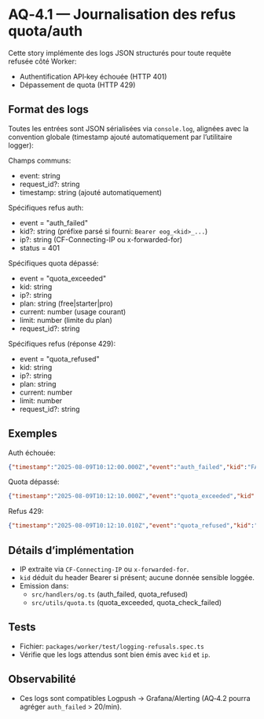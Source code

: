 # AQ‑4.1 — Journalisation des refus quota/auth

Cette story implémente des logs JSON structurés pour toute requête refusée côté Worker:
- Authentification API‑key échouée (HTTP 401)
- Dépassement de quota (HTTP 429)

## Format des logs
Toutes les entrées sont JSON sérialisées via `console.log`, alignées avec la convention globale (timestamp ajouté automatiquement par l’utilitaire logger):

Champs communs:
- event: string
- request_id?: string
- timestamp: string (ajouté automatiquement)

Spécifiques refus auth:
- event = "auth_failed"
- kid?: string (préfixe parsé si fourni: `Bearer eog_<kid>_...`)
- ip?: string (CF-Connecting-IP ou x-forwarded-for)
- status = 401

Spécifiques quota dépassé:
- event = "quota_exceeded"
- kid: string
- ip?: string
- plan: string (free|starter|pro)
- current: number (usage courant)
- limit: number (limite du plan)
- request_id?: string

Spécifiques refus (réponse 429):
- event = "quota_refused"
- kid: string
- ip?: string
- plan: string
- current: number
- limit: number
- request_id?: string

## Exemples

Auth échouée:
```json
{"timestamp":"2025-08-09T10:12:00.000Z","event":"auth_failed","kid":"FAKEKID","ip":"203.0.113.42","status":401,"request_id":"req-123"}
```

Quota dépassé:
```json
{"timestamp":"2025-08-09T10:12:10.000Z","event":"quota_exceeded","kid":"b7G4H2","ip":"198.51.100.7","plan":"free","current":2,"limit":1,"request_id":"req-456"}
```

Refus 429:
```json
{"timestamp":"2025-08-09T10:12:10.010Z","event":"quota_refused","kid":"b7G4H2","ip":"198.51.100.7","plan":"free","current":2,"limit":1,"request_id":"req-456"}
```

## Détails d’implémentation
- IP extraite via `CF-Connecting-IP` ou `x-forwarded-for`.
- `kid` déduit du header Bearer si présent; aucune donnée sensible loggée.
- Emission dans:
  - `src/handlers/og.ts` (auth_failed, quota_refused)
  - `src/utils/quota.ts` (quota_exceeded, quota_check_failed)

## Tests
- Fichier: `packages/worker/test/logging-refusals.spec.ts`
- Vérifie que les logs attendus sont bien émis avec `kid` et `ip`.

## Observabilité
- Ces logs sont compatibles Logpush → Grafana/Alerting (AQ‑4.2 pourra agréger `auth_failed` > 20/min).
